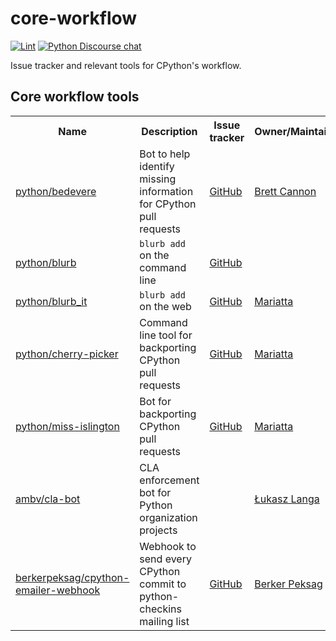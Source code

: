 # core-workflow

[![Lint](https://github.com/python/core-workflow/actions/workflows/lint.yml/badge.svg)](https://github.com/python/core-workflow/actions/workflows/lint.yml)
[![Python Discourse chat](https://img.shields.io/badge/Discourse-join_chat-brightgreen.svg)](https://discuss.python.org/)

Issue tracker and relevant tools for CPython's workflow.

## Core workflow tools

<table>
<tr>
<th>Name
<th>Description
<th>Issue tracker
<th>Owner/Maintainer
<tr>
<td><a href="https://github.com/python/bedevere">python/bedevere</a>
<td>Bot to help identify missing information for CPython pull requests
<td><a href="https://github.com/python/bedevere/issues">GitHub</a>
<td><a href="https://github.com/brettcannon">Brett Cannon</a>
<tr>
<td><a href="https://github.com/python/blurb">python/blurb</a>
<td><code>blurb add</code> on the command line
<td><a href="https://github.com/python/blurb/issues">GitHub</a>
<td>
<tr>
<td><a href="https://github.com/python/blurb_it">python/blurb_it</a>
<td><code>blurb add</code> on the web
<td><a href="https://github.com/python/blurb_it/issues">GitHub</a>
<td><a href="https://github.com/mariatta">Mariatta</a>
<tr>
<td><a href="https://github.com/python/cherry-picker">python/cherry-picker</a>
<td>Command line tool for backporting CPython pull requests
<td><a href="https://github.com/python/cherry-picker/issues">GitHub</a>
<td><a href="https://github.com/mariatta">Mariatta</a>
<tr>
<td><a href="https://github.com/python/miss-islington">python/miss-islington</a>
<td>Bot for backporting CPython pull requests
<td><a href="https://github.com/python/miss-islington/issues">GitHub</a>
<td><a href="https://github.com/mariatta">Mariatta</a>
<tr>
<td><a href="https://github.com/ambv/cla-bot">ambv/cla-bot</a>
<td>CLA enforcement bot for Python organization projects
<td>
<td><a href="https://github.com/ambv">Łukasz Langa</a>
<tr>
<td><a href="https://github.com/berkerpeksag/cpython-emailer-webhook">berkerpeksag/cpython-emailer-webhook</a>
<td>Webhook to send every CPython commit to python-checkins mailing list
<td><a href="https://github.com/berkerpeksag/cpython-emailer-webhook/issues">GitHub</a>
<td><a href="https://github.com/berkerpeksag">Berker Peksag</a>
</table>
